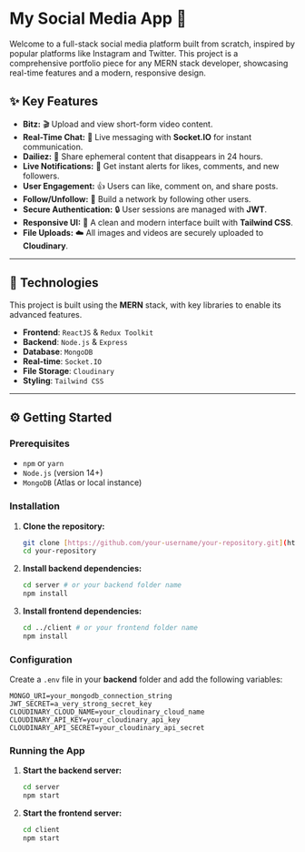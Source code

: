 # My Social Media App 📱

Welcome to a full-stack social media platform built from scratch, inspired by popular platforms like Instagram and Twitter. This project is a comprehensive portfolio piece for any MERN stack developer, showcasing real-time features and a modern, responsive design.

## ✨ Key Features

* **Bitz:** 🎬 Upload and view short-form video content.
* **Real-Time Chat:** 💬 Live messaging with **Socket.IO** for instant communication.
* **Dailiez:** 👻 Share ephemeral content that disappears in 24 hours.
* **Live Notifications:** 🔔 Get instant alerts for likes, comments, and new followers.
* **User Engagement:** 👍 Users can like, comment on, and share posts.
* **Follow/Unfollow:** 🤝 Build a network by following other users.
* **Secure Authentication:** 🔒 User sessions are managed with **JWT**.
* **Responsive UI:** 📱 A clean and modern interface built with **Tailwind CSS**.
* **File Uploads:** ☁️ All images and videos are securely uploaded to **Cloudinary**.

---

## 🚀 Technologies

This project is built using the **MERN** stack, with key libraries to enable its advanced features.

* **Frontend**: `ReactJS` & `Redux Toolkit`
* **Backend**: `Node.js` & `Express`
* **Database**: `MongoDB`
* **Real-time**: `Socket.IO`
* **File Storage**: `Cloudinary`
* **Styling**: `Tailwind CSS`

---

## ⚙️ Getting Started

### Prerequisites

* `npm` or `yarn`
* `Node.js` (version 14+)
* `MongoDB` (Atlas or local instance)

### Installation

1.  **Clone the repository:**
    ```bash
    git clone [https://github.com/your-username/your-repository.git](https://github.com/your-username/your-repository.git)
    cd your-repository
    ```

2.  **Install backend dependencies:**
    ```bash
    cd server # or your backend folder name
    npm install
    ```

3.  **Install frontend dependencies:**
    ```bash
    cd ../client # or your frontend folder name
    npm install
    ```

### Configuration

Create a `.env` file in your **backend** folder and add the following variables:

```env
MONGO_URI=your_mongodb_connection_string
JWT_SECRET=a_very_strong_secret_key
CLOUDINARY_CLOUD_NAME=your_cloudinary_cloud_name
CLOUDINARY_API_KEY=your_cloudinary_api_key
CLOUDINARY_API_SECRET=your_cloudinary_api_secret
```

### Running the App

1.  **Start the backend server:**
    ```bash
    cd server
    npm start
    ```

2.  **Start the frontend server:**
    ```bash
    cd client
    npm start
    ```

